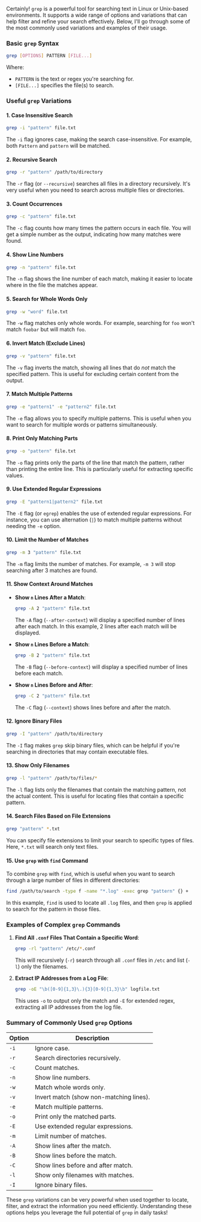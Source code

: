 Certainly! `grep` is a powerful tool for searching text in Linux or Unix-based environments. It supports a wide range of options and variations that can help filter and refine your search effectively. Below, I'll go through some of the most commonly used variations and examples of their usage.

### Basic `grep` Syntax
```bash
grep [OPTIONS] PATTERN [FILE...]
```
Where:
- `PATTERN` is the text or regex you're searching for.
- `[FILE...]` specifies the file(s) to search.

### Useful `grep` Variations

#### 1. **Case Insensitive Search**
```bash
grep -i "pattern" file.txt
```
The `-i` flag ignores case, making the search case-insensitive. For example, both `Pattern` and `pattern` will be matched.

#### 2. **Recursive Search**
```bash
grep -r "pattern" /path/to/directory
```
The `-r` flag (or `--recursive`) searches all files in a directory recursively. It's very useful when you need to search across multiple files or directories.

#### 3. **Count Occurrences**
```bash
grep -c "pattern" file.txt
```
The `-c` flag counts how many times the pattern occurs in each file. You will get a simple number as the output, indicating how many matches were found.

#### 4. **Show Line Numbers**
```bash
grep -n "pattern" file.txt
```
The `-n` flag shows the line number of each match, making it easier to locate where in the file the matches appear.

#### 5. **Search for Whole Words Only**
```bash
grep -w "word" file.txt
```
The `-w` flag matches only whole words. For example, searching for `foo` won't match `foobar` but will match `foo`.

#### 6. **Invert Match (Exclude Lines)**
```bash
grep -v "pattern" file.txt
```
The `-v` flag inverts the match, showing all lines that do *not* match the specified pattern. This is useful for excluding certain content from the output.

#### 7. **Match Multiple Patterns**
```bash
grep -e "pattern1" -e "pattern2" file.txt
```
The `-e` flag allows you to specify multiple patterns. This is useful when you want to search for multiple words or patterns simultaneously.

#### 8. **Print Only Matching Parts**
```bash
grep -o "pattern" file.txt
```
The `-o` flag prints only the parts of the line that match the pattern, rather than printing the entire line. This is particularly useful for extracting specific values.

#### 9. **Use Extended Regular Expressions**
```bash
grep -E "pattern1|pattern2" file.txt
```
The `-E` flag (or `egrep`) enables the use of extended regular expressions. For instance, you can use alternation (`|`) to match multiple patterns without needing the `-e` option.

#### 10. **Limit the Number of Matches**
```bash
grep -m 3 "pattern" file.txt
```
The `-m` flag limits the number of matches. For example, `-m 3` will stop searching after 3 matches are found.

#### 11. **Show Context Around Matches**
- **Show `n` Lines After a Match**:
  ```bash
  grep -A 2 "pattern" file.txt
  ```
  The `-A` flag (`--after-context`) will display a specified number of lines after each match. In this example, 2 lines after each match will be displayed.

- **Show `n` Lines Before a Match**:
  ```bash
  grep -B 2 "pattern" file.txt
  ```
  The `-B` flag (`--before-context`) will display a specified number of lines before each match.

- **Show `n` Lines Before and After**:
  ```bash
  grep -C 2 "pattern" file.txt
  ```
  The `-C` flag (`--context`) shows lines before and after the match.

#### 12. **Ignore Binary Files**
```bash
grep -I "pattern" /path/to/directory
```
The `-I` flag makes `grep` skip binary files, which can be helpful if you're searching in directories that may contain executable files.

#### 13. **Show Only Filenames**
```bash
grep -l "pattern" /path/to/files/*
```
The `-l` flag lists only the filenames that contain the matching pattern, not the actual content. This is useful for locating files that contain a specific pattern.

#### 14. **Search Files Based on File Extensions**
```bash
grep "pattern" *.txt
```
You can specify file extensions to limit your search to specific types of files. Here, `*.txt` will search only text files.

#### 15. **Use `grep` with `find` Command**
To combine `grep` with `find`, which is useful when you want to search through a large number of files in different directories:
```bash
find /path/to/search -type f -name "*.log" -exec grep "pattern" {} +
```
In this example, `find` is used to locate all `.log` files, and then `grep` is applied to search for the pattern in those files.

### Examples of Complex `grep` Commands

1. **Find All `.conf` Files That Contain a Specific Word**:
   ```bash
   grep -rl "pattern" /etc/*.conf
   ```
   This will recursively (`-r`) search through all `.conf` files in `/etc` and list (`-l`) only the filenames.

2. **Extract IP Addresses from a Log File**:
   ```bash
   grep -oE "\b([0-9]{1,3}\.){3}[0-9]{1,3}\b" logfile.txt
   ```
   This uses `-o` to output only the match and `-E` for extended regex, extracting all IP addresses from the log file.

### Summary of Commonly Used `grep` Options

| Option | Description                          |
|--------|--------------------------------------|
| `-i`   | Ignore case.                         |
| `-r`   | Search directories recursively.      |
| `-c`   | Count matches.                       |
| `-n`   | Show line numbers.                   |
| `-w`   | Match whole words only.              |
| `-v`   | Invert match (show non-matching lines). |
| `-e`   | Match multiple patterns.             |
| `-o`   | Print only the matched parts.        |
| `-E`   | Use extended regular expressions.    |
| `-m`   | Limit number of matches.             |
| `-A`   | Show lines after the match.          |
| `-B`   | Show lines before the match.         |
| `-C`   | Show lines before and after match.   |
| `-l`   | Show only filenames with matches.    |
| `-I`   | Ignore binary files.                 |

These `grep` variations can be very powerful when used together to locate, filter, and extract the information you need efficiently. Understanding these options helps you leverage the full potential of `grep` in daily tasks!
